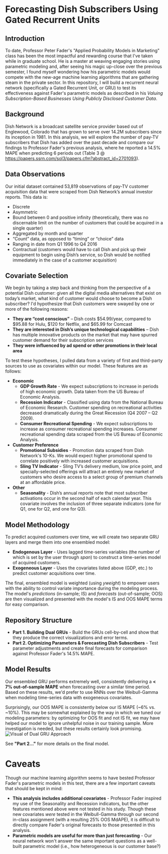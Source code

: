 # Forecasting Dish Subscribers Using Gated Recurrent Units

## Introduction
To date, Professor Peter Fader's "Applied Probability Models in Marketing" class has been the most impactful and rewarding course that I've taken while in graduate school. He is a master at weaving engaging stories using parametric modeling and, after seeing his magic up-close over the previous semester, I found myself wondering how his parametric models would compete with the new-age machine learning algorithms that are gathering steam in the private sector. In this repository, I will build a recurrent neural network (specifically a Gated Recurrent Unit, or GRU) to test its effectiveness against Fader's parametric models as described in his *Valuing Subscription-Based Businesses Using Publicly Disclosed Customer Data*.

## Background
Dish Network is a broadcast satellite service provider based out of Englewood, Colorado that has grown to serve over 14.2M subscribers since its inception in 1981. In this analysis, we will explore the number of pay-TV subscribers that Dish has added over the past decade and compare our findings to Professor Fader's previous analysis, where he reported a 14.5% MAPE when predicting 6 periods out (Table 3 @ <https://papers.ssrn.com/sol3/papers.cfm?abstract_id=2701093>).

## Data Observations
Our initial dataset contained 53,819 observations of pay-TV customer acquisition data that were scraped from Dish Network’s annual investor reports. This data is:
* Discrete
* Asymmetric
* Bound between 0 and positive infinity (theoretically, there was no discernable limit on the number of customers that could be acquired in a single quarter)
* Aggregated by month and quarter
* “Count” data, as opposed to “timing” or “choice” data
* Ranging in date from Q1 1996 to Q4 2016
* Contractual (customers would have to call Dish and pick up their equipment to begin using Dish’s service, so Dish would be notified immediately in the case of a customer acquisition)

## Covariate Selection
We begin by taking a step back and thinking from the perspective of a potential Dish customer: given all the digital media alternatives that exist on today’s market, what kind of customer would choose to become a Dish subscriber? I'd hypothesize that Dish customers were swayed by one or more of the following reasons:
* **They are “cost conscious”** – Dish costs $54.99/year, compared to $95.88 for Hulu, $120 for Netflix, and $65.99 for Comcast 
* **They are interested in Dish’s unique technological capabilities** – Dish has multiple innovative products on the market that may have spurred customer demand for their subscription services
* **They were influenced by ad spend or other promotions in their local area**

To test these hypotheses, I pulled data from a variety of first and third-party sources to use as covariates within our model. These features are as follows:
* **Economic**
  * **GDP Growth Rate** - We expect subscriptions to increase in periods of high economic growth. Data taken from the US Bureau of Economic Analysis.
  * **Recession Indicator** - Classified using data from the National Bureau of Economic Research. Customer spending on recreational activities decreased dramatically during the Great Recession (Q4 2007 – Q2 2009).
  * **Consumer Recreational Spending** - We expect subscriptions to increase as consumer recreational spending increases. Consumer recreational spending data scraped from the US Bureau of Economic Analysis.
* **Customer Preference**
  * **Promotional Subsidies** - Promotion data scraped from Dish Network's 10-Ks. We would expect higher promotional spend to correlate positively with increased customer acquisitions.
  * **Sling TV Indicator** - Sling TV’s delivery medium, low price point, and specially-selected offerings will attract an entirely new market of customers who desire access to a select group of premium channels at an affordable price.
* **Other**
  * **Seasonality** - Dish’s annual reports note that most subscriber activations occur in the second half of each calendar year. This covariate involves the inclusion of three separate indicators (one for Q1, one for Q2, and one for Q3). 

## Model Methodology
To predict acquired customers over time, we will create two separate GRU layers and merge them into one ensembled model:
* **Endogenous Layer** - Uses lagged time-series variables (the number of which is set by the user through *span*) to construct a time-series model of acquired customers. 
* **Exogeneous Layer** - Uses the covariates listed above (GDP, etc.) to predict customer acquisitions over time.

The final, ensembled model is weighted (using *yweight*) to empower users with the ability to control variate importance during the modeling process. The model's *predictions* (in-sample; IS) and *forecasts* (out-of-sample; OOS) are then visualized and presented with the model's IS and OOS MAPE terms for easy comparison.

## Repository Structure
* **Part 1. Building Dual GRUs** - Build the GRUs cell-by-cell and show that they produce the correct visualizations and error terms.  
* **Part 2. Optimizing Parameters & Forecasting Dish Subscribers** - Test parameter adjustments and create final forecasts for comparison against Professor Fader's 14.5% MAPE.

## Model Results
Our ensembled GRU performs extremely well, consistently delivering a **< 7% out-of-sample MAPE** when forecasting over a similar time period. Based on these results, we'd prefer to use RNNs over the Weibull-Gamma when modeling time-series data with exogeneous covariates.

Surprisingly, our OOS MAPE is consistently below our IS MAPE (~6% vs. ~10%). This may be somewhat explained by the way in which we tuned our modeling parameters: by optimizing for OOS fit and not IS fit, we may have helped our model to ignore unhelpful noise in our training sample. More investigation is needed, but these results certainly look promising.
![Visual of Dual GRU Approach](http://i66.tinypic.com/2nqabz9.png)

See **"Part 2..."** for more details on the final model.

# Caveats
Though our machine learning algorithm seems to have bested Professor Fader's parametric models in this test, there are a few important caveats that should be kept in mind: 
* **This analysis includes additional covariates** - Professor Fader inspired my use of the Seasonality and Recession indicators, but the other features mentioned above were not tested in his study. Though these new covariates *were* tested in the Weibull-Gamma through our second in-class assignment (with a resulting 25% OOS MdAPE), it is difficult to directly compare Fader's original forecasts to those presented in this analysis. 
* **Parametric models are useful for more than just forecasting** - Our neural network won't answer the same important questions as a well-built parametric model (i.e., how heterogeneous is our customer base?) 
